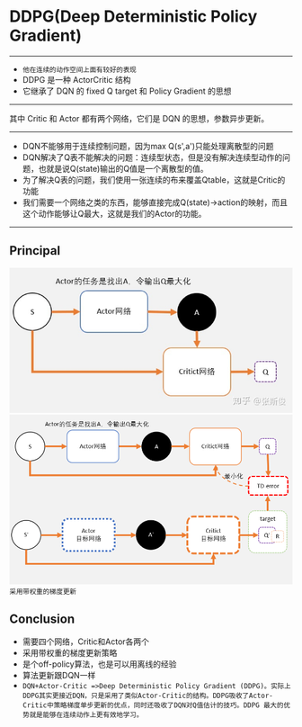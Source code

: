 # DDPG(Deep Deterministic Policy Gradient)

---

- `他在连续的动作空间上面有较好的表现`
- DDPG 是一种 ActorCritic 结构
- 它继承了 DQN 的 fixed Q target 和 Policy Gradient 的思想

---

其中 Critic 和 Actor 都有两个网络，它们是 DQN 的思想，参数异步更新。<br>

---
* DQN不能够用于连续控制问题，因为max Q(s',a')只能处理离散型的问题
* DQN解决了Q表不能解决的问题：连续型状态，但是没有解决连续型动作的问题，也就是说Q(state)输出的Q值是一个离散型的值。
* 为了解决Q表的问题，我们使用一张连续的布来覆盖Qtable，这就是Critic的功能
* 我们需要一个网络之类的东西，能够直接完成Q(state)->action的映射，而且这个动作能够让Q最大，这就是我们的Actor的功能。

---
## Principal
![](./ActorCritic.jpg)<br>
![](principle.png)<br>
`采用带权重的梯度更新`

## Conclusion
* 需要四个网络，Critic和Actor各两个
* 采用带权重的梯度更新策略
* 是个off-policy算法，也是可以用离线的经验
* 算法更新跟DQN一样
* `DQN+Actor-Critic =>Deep Deterministic Policy Gradient (DDPG)。实际上DDPG其实更接近DQN，只是采用了类似Actor-Critic的结构。DDPG吸收了Actor-Critic中策略梯度单步更新的优点，同时还吸收了DQN对Q值估计的技巧。DDPG 最大的优势就是能够在连续动作上更有效地学习。`